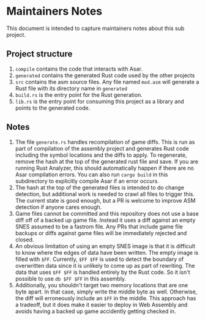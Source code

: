 # Maintainers Notes

This document is intended to capture maintainers notes about this sub project.

## Project structure

1. `compile` contains the code that interacts with Asar.
1. `generated` contains the generated Rust code used by the other projects
1. `src` contains the asm source files. Any file named `mod.asm` will generate a Rust file with its directory name in `generated`
1. `build.rs` is the entry point for the Rust generation.
1. `lib.rs` is the entry point for consuming this project as a library and points to the generated code.

## Notes

1. The file `generate.rs` handles recompilation of game diffs. This is run as part of compilation of the assembly project and
   generates Rust code including the symbol locations and the diffs to apply. To regenerate, remove the hash at the top of the 
   generated rust file and save. If you are running Rust Analyzer, this should automatically happen if there are no Asar 
   compilation errors. You can also run `cargo build` in this subdirectory to explicitly compile Asar if an error occurs.
1. The hash at the top of the generated files is intended to do change detection, but additional work is needed to crawl all
   files to trigger this. The current state is good enough, but a PR is welcome to improve ASM detection if anyone cares enough.
1. Game files cannot be committed and this repository does not use a base diff off of a backed up game file. Instead
   it uses a diff against an empty SNES assumed to be a fastrom file. Any PRs that include game file 
   backups or diffs against game files will be immediately rejected and closed.
1. An obvious limitation of using an empty SNES image is that it is difficult to know where the edges of data have 
   been written. The empty image is filled with `$FF`. Currently, `$FF $FF` is used to detect the boundary of overwritten data since 
   it is unlikely to come up as part of rewriting. The data that uses `$FF $FF` is handled entirely by the Rust code. So it isn't 
   possible to use `db $FF $FF` in this assembly. 
1. Additionally, you shouldn't target two memory locations that are one byte apart. In that case, simply write the middle byte as well. 
   Otherwise, the diff will erroneously include an `$FF` in the middle. This approach has a tradeoff, but it does make it easier to deploy
   in Web Assembly and avoids having a backed up game accidently getting checked in.

